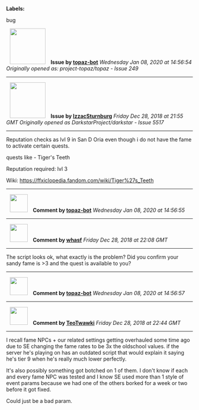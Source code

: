 **Labels:**

bug



<a href="https://github.com/topaz-bot"><img src="https://avatars3.githubusercontent.com/u/59651103?v=4" width="96" height="96" hspace="10"></img></a> **Issue by [topaz-bot](https://github.com/topaz-bot)**
_Wednesday Jan 08, 2020 at 14:56:54_
_Originally opened as: project-topaz/topaz - Issue 249_

----

<a href="https://github.com/IzzacSturnburg"><img src="https://avatars3.githubusercontent.com/u/20372050?v=4"  width="96" height="96" hspace="10"></img></a> **Issue by [IzzacSturnburg](https://github.com/IzzacSturnburg)**
_Friday Dec 28, 2018 at 21:55 GMT_
_Originally opened as DarkstarProject/darkstar - Issue 5517_

----

Reputation checks as lvl 9 in San D Oria even though i do not have the fame to activate certain quests.

quests like - Tiger's Teeth
Reputation required: lvl 3

Wiki: https://ffxiclopedia.fandom.com/wiki/Tiger%27s_Teeth



----
<a href="https://github.com/topaz-bot"><img src="https://avatars3.githubusercontent.com/u/59651103?v=4" width="48" height="48" hspace="10"></img></a> **Comment by [topaz-bot](https://github.com/topaz-bot)**
_Wednesday Jan 08, 2020 at 14:56:55_

----

<a href="https://github.com/whasf"><img src="https://avatars3.githubusercontent.com/u/6373706?v=4"  width="48" height="48" hspace="10"></img></a> **Comment by [whasf](https://github.com/whasf)**
_Friday Dec 28, 2018 at 22:08 GMT_

----

The script looks ok, what exactly is the problem? Did you confirm your sandy fame is >3 and the quest is available to you?



----
<a href="https://github.com/topaz-bot"><img src="https://avatars3.githubusercontent.com/u/59651103?v=4" width="48" height="48" hspace="10"></img></a> **Comment by [topaz-bot](https://github.com/topaz-bot)**
_Wednesday Jan 08, 2020 at 14:56:57_

----

<a href="https://github.com/TeoTwawki"><img src="https://avatars0.githubusercontent.com/u/6871475?v=4"  width="48" height="48" hspace="10"></img></a> **Comment by [TeoTwawki](https://github.com/TeoTwawki)**
_Friday Dec 28, 2018 at 22:44 GMT_

----

I recall fame NPCs + our related settings getting overhauled some time ago due to SE changing the fame rates to be 3x the oldschool values. if the server he's playing on has an outdated script that would explain it saying he's tier 9 when he's really much lower perfectly.

It's also possibly something got botched on 1 of them. I don't know if each and every fame NPC was tested and I know SE used more than 1 style of event params because we had one of the others borked for a week or two before it got fixed.

Could just be a bad param.

